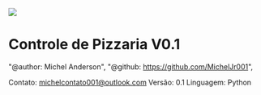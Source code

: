 
<img src="icons/pizza.ico"><h1>Controle de Pizzaria V0.1</h1>
"@author: Michel Anderson",
"@github: https://github.com/MichelJr001",

Contato: michelcontato001@outlook.com
Versão: 0.1
Linguagem: Python
